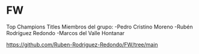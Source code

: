 # FW
Top Champions Titles
Miembros del grupo:
  -Pedro Cristino Moreno
  -Rubén Rodríguez Redondo
  -Marcos del Valle Hontanar

https://github.com/Ruben-Rodriguez-Redondo/FW/tree/main

